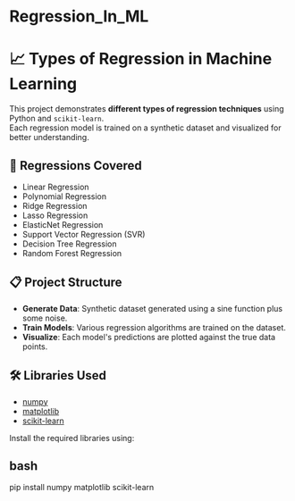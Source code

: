 # Regression_In_ML
# 📈 Types of Regression in Machine Learning

This project demonstrates **different types of regression techniques** using Python and `scikit-learn`.  
Each regression model is trained on a synthetic dataset and visualized for better understanding.

## 🚀 Regressions Covered
- Linear Regression
- Polynomial Regression
- Ridge Regression
- Lasso Regression
- ElasticNet Regression
- Support Vector Regression (SVR)
- Decision Tree Regression
- Random Forest Regression

## 📋 Project Structure
- **Generate Data**: Synthetic dataset generated using a sine function plus some noise.
- **Train Models**: Various regression algorithms are trained on the dataset.
- **Visualize**: Each model's predictions are plotted against the true data points.

## 🛠️ Libraries Used
- [numpy](https://numpy.org/)
- [matplotlib](https://matplotlib.org/)
- [scikit-learn](https://scikit-learn.org/)

Install the required libraries using:

## bash
pip install numpy matplotlib scikit-learn
